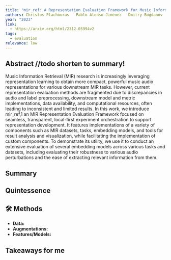 ```yaml
---
title: "mir_ref: A Representation Evaluation Framework for Music Information Retrieval Tasks"
authors: Christos Plachouras   Pablo Alonso-Jiménez   Dmitry Bogdanov
year: "2023"
link:
  - https://arxiv.org/html/2312.05994v2
tags:
  - evaluation
relevance: low
---
```

## Abstract //todo shorten to summary!
Music Information Retrieval (MIR) research is increasingly leveraging representation learning to obtain more compact, powerful music audio representations for various downstream MIR tasks. However, current representation evaluation methods are fragmented due to discrepancies in audio and label preprocessing, downstream model and metric implementations, data availability, and computational resources, often leading to inconsistent and limited results. In this work, we introduce mir_ref,1 an MIR Representation Evaluation Framework focused on seamless, transparent, local-first experiment orchestration to support representation development. It features implementations of a variety of components such as MIR datasets, tasks, embedding models, and tools for result analysis and visualization, while facilitating the implementation of custom components. To demonstrate its utility, we use it to conduct an extensive evaluation of several embedding models across various tasks and datasets, including evaluating their robustness to various audio perturbations and the ease of extracting relevant information from them.

## Summary


## Quintessence


## 🛠️ Methods
- **Data:**  
- **Augmentations:**  
- **Features/Models:**  


## Takeaways for me

